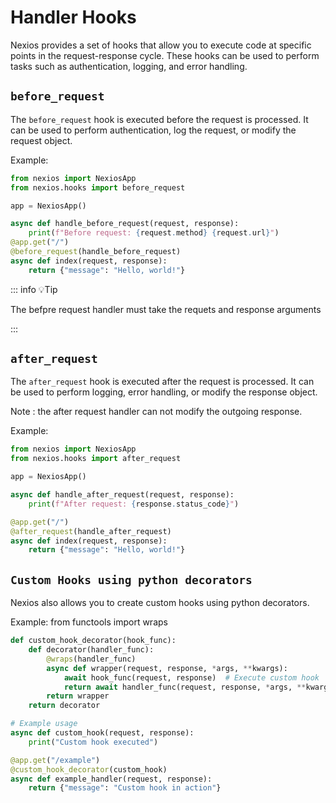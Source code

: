# Handler Hooks

Nexios provides a set of hooks that allow you to execute code at specific points in the request-response cycle. These hooks can be used to perform tasks such as authentication, logging, and error handling.

## `before_request`

The `before_request` hook is executed before the request is processed. It can be used to perform authentication, log the request, or modify the request object.

Example:

```python
from nexios import NexiosApp
from nexios.hooks import before_request

app = NexiosApp()

async def handle_before_request(request, response):
    print(f"Before request: {request.method} {request.url}")
@app.get("/")
@before_request(handle_before_request)
async def index(request, response):
    return {"message": "Hello, world!"}
```

::: info 💡Tip

The befpre request handler must take the requets and response arguments

:::

## `after_request`

The `after_request` hook is executed after the request is processed. It can be used to perform logging, error handling, or modify the response object.

Note : the after request handler can not modify the outgoing response.

Example:

```python
from nexios import NexiosApp
from nexios.hooks import after_request

app = NexiosApp()

async def handle_after_request(request, response):
    print(f"After request: {response.status_code}")

@app.get("/")
@after_request(handle_after_request)
async def index(request, response):
    return {"message": "Hello, world!"}
```

## `Custom Hooks using python decorators`

Nexios also allows you to create custom hooks using python decorators.

Example:
from functools import wraps
```python
def custom_hook_decorator(hook_func):
    def decorator(handler_func):
        @wraps(handler_func)
        async def wrapper(request, response, *args, **kwargs):
            await hook_func(request, response)  # Execute custom hook
            return await handler_func(request, response, *args, **kwargs)
        return wrapper
    return decorator

# Example usage
async def custom_hook(request, response):
    print("Custom hook executed")

@app.get("/example")
@custom_hook_decorator(custom_hook)
async def example_handler(request, response):
    return {"message": "Custom hook in action"}

```

